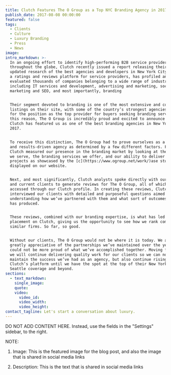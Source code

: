 ```yaml
---
title: Clutch Features The O Group as a Top NYC Branding Agency in 2017
publish_date: 2017-08-08 00:00:00
featured: false
tags:
  - Clients
  - Culture
  - Luxury Branding
  - Press
  - News
image:
intro_markdown: >-
  In an ongoing effort to identify high-performing B2B service providers
  throughout the globe, Clutch recently issued a report releasing their most
  updated research of the best agencies and developers in New York City. Clutch,
  a ratings and reviews platform for service providers, has profiled and
  evaluated thousands of companies belonging to a wide range of industries,
  including IT services and development, advertising and marketing, social media
  marketing and SEO, and most importantly, branding


  Their segment devoted to branding is one of the most extensive and competitive
  listings on their site, with some of the country’s strongest agencies vying
  for the position as the top provider for buyers seeking branding services. For
  this reason, The O Group is incredibly proud and excited to announce that
  Clutch has featured us as one of the best branding agencies in New York in
  2017.


  To receive this distinction, The O Group had to prove ourselves as a strong
  and results-driven agency as determined by a few different factors. First,
  Clutch measured our presence in the branding market by looking at the clients
  we serve, the branding services we offer, and our ability to deliver quality
  projects as showcased by the [c](https://www.ogroup.net/work/)ase studies
  displayed on our website.


  Next, and most significantly, Clutch analysts spoke directly with our former
  and current clients to generate reviews for The O Group, all of which can be
  accessed through our Clutch profile. In creating these reviews, Clutch
  interviewed our clients with detailed and purposeful questions aimed at
  understanding how we’ve partnered with them and what sort of outcomes our work
  has produced.


  These reviews, combined with our branding expertise, is what has led to our
  placement on Clutch, giving us the opportunity to see how we rank compared to
  similar firms. So far, so good.


  Without our clients, The O Group would not be where it is today. We are
  greatly appreciative of the partnerships we’ve maintained over the years and
  could not be more proud of what we’ve accomplished together. Moving forward,
  we will continue delivering quality work for our clients so we can not only
  maintain the success we’ve had as an agency, but also continue rising on
  Clutch’s platform until we have the spot at the top of their New York and
  Seattle coverage and beyond.
sections:
  - text_markdown:
    single_image:
    quote:
    video:
      video_id:
      video_width:
      video_height:
contact_tagline: Let's start a conversation about luxury.
---
```



DO NOT ADD CONTENT HERE. Instead, use the fields in the "Settings" sidebar, to the right.

NOTE:

1. Image: This is the featured image for the blog post, and also the image that is shared in social media links

2. Description: This is the text that is shared in social media links